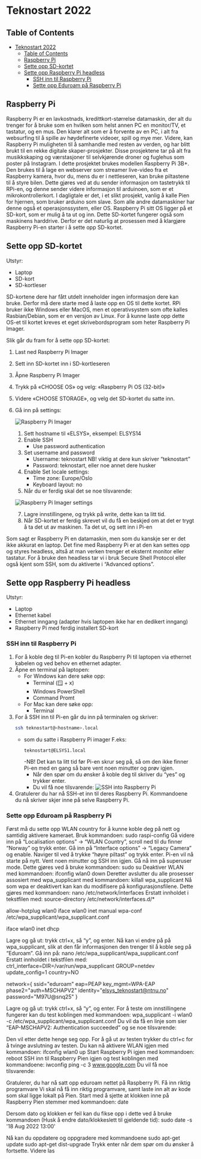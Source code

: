 # Teknostart 2022
## Table of Contents
- [Teknostart 2022](#teknostart-2022)
  - [Table of Contents](#table-of-contents)
  - [Raspberry Pi](#raspberry-pi)
  - [Sette opp SD-kortet](#sette-opp-sd-kortet)
  - [Sette opp Raspberry Pi headless](#sette-opp-raspberry-pi-headless)
    - [SSH inn til Raspberry Pi](#ssh-inn-til-raspberry-pi)
    - [Sette opp Eduroam på Raspberry Pi](#sette-opp-eduroam-på-raspberry-pi)



## Raspberry Pi
Raspberry Pi er en lavkostnads, kredittkort-størrelse datamaskin, der alt du trenger for å bruke som en hvilken som helst annen PC en monitor/TV, et tastatur, og en mus. Den klarer alt som er å forvente av en PC, i alt fra websurfing til å spille av høydefinerte videoer, spill og mye mer. 
Videre, kan Raspberry Pi muligheten til å samhandle med resten av verden, og har blitt brukt til en rekke digitale skaper-prosjekter. Disse prosjektene tar på alt fra musikkskaping og værstasjoner til selvkjørende droner og fuglehus som poster på Instagram. 
I dette prosjektet brukes modellen Raspberry Pi 3B+. Den brukes til å lage en webserver som streamer live-video fra et Raspberry kamera, hvor du, mens du er i nettleseren, kan bruke piltastene til å styre bilen. Dette gjøres ved at du sender informasjon om tastetrykk til RPi-en, og denne sender videre informasjon til arduinoen, som er et mikrokontrollerkort. I dagligtale er det, i et slikt prosjekt, vanlig å kalle Pien for hjernen, som bruker arduino som slave.
Som alle andre datamaskiner har denne også et operasjonssystem, eller OS. Raspberry Pi sitt OS ligger på et SD-kort, som er mulig å ta ut og inn. Dette SD-kortet fungerer også som maskinens harddrive. Derfor er det naturlig at prosessen med å klargjøre Raspberry Pi-en starter i å sette opp SD-kortet.

## Sette opp SD-kortet
Utstyr:
* Laptop
* SD-kort
* SD-kortleser

SD-kortene dere har fått utdelt inneholder ingen informasjon dere kan bruke. Derfor må dere starte med å laste opp en OS til dette kortet. RPi bruker ikke Windows eller MacOS, men et operativsystem som ofte kalles Rasbian/Debian, som er en versjon av Linux. For å kunne laste opp dette OS-et til kortet kreves et eget skrivebordsprogram som heter Raspberry Pi Imager. 

Slik går du fram for å sette opp SD-kortet:
1. Last ned Raspberry Pi Imager
2. Sett inn SD-kortet inn i SD-kortleseren
3. Åpne Raspberry Pi Imager
4. Trykk på «CHOOSE OS» og velg: «Raspberry Pi OS (32-bit)»
5. Videre «CHOOSE STORAGE», og velg det SD-kortet du satte inn.
6. Gå inn på settings:

    ![Raspberry Pi Imager](https://gitlab.stud.idi.ntnu.no/ELSYS_teknostart/teknobil2022/-/raw/ff39fc4cd2897ef94750f0c4fef773950788db82/Media/RPI/01Pi-imager.png)

    1. Sett hostname til «ELSYS<gruppenummer>», eksempel: ELSYS14
    2. Enable SSH
        * Use password authentication
    4. Set username and password
        * Username: teknostart	NB! viktig at dere kun skriver “teknostart”
        * Password: teknostart, eller noe annet dere husker
    5. Enable Set locale settings:
        * Time zone: Europe/Oslo
        * Keyboard layout: no
    6. Når du er ferdig skal det se noe tilsvarende:

    ![Raspberry Pi Imager settings](https://gitlab.stud.idi.ntnu.no/ELSYS_teknostart/teknobil2022/-/raw/ae492266c2ce8c84b30e6cf0784621395eb24e53/Media/RPI/02settings.png)

    7. Lagre innstillingene, og trykk på write, dette kan ta litt tid.
    8. Når SD-kortet er ferdig skrevet vil du få en beskjed om at det er trygt å ta det ut av maskinen. Ta det ut, og sett inn i Pi-en

Som sagt er Raspberry Pi en datamaskin, men som du kanskje ser er det ikke akkurat en laptop. Det fine med Raspberry Pi er at den kan settes opp og styres headless, altså at man verken trenger et eksternt monitor eller tastatur. For å bruke den headless tar vi i bruk Secure Shell Protocol eller også kjent som SSH, som du aktiverte i “Advanced options”.

## Sette opp Raspberry Pi headless
Utstyr:
* Laptop
* Ethernet kabel
* Ethernet inngang (adapter hvis laptopen ikke har en dedikert inngang)
* Raspberry Pi med ferdig installert SD-kort

### SSH inn til Raspberry Pi
1. For å koble deg til Pi-en kobler du Raspberry Pi til laptopen via ethernet kabelen og ved behov en ethernet adapter.
2. Åpne en terminal på laptopen:
    * For Windows kan dere søke opp:
        - Terminal (🪟 + x)
        - Windows PowerShell
        - Command Promt
    * For Mac kan dere søke opp:
        - Terminal
3. For å SSH inn til Pi-en går du inn på terminalen og skriver:
    ```bash
    ssh teknostart@<hostname>.local
    ```
    * som du satte i Raspberry Pi imager F.eks:
        ```bash 
        teknostart@ELSYS1.local
        ```
        -NB! Det kan ta litt tid før Pi-en skrur seg på, så om den ikke finner Pi-en med en gang så bare vent noen minutter og prøv igjen.
        * Når den spør om du ønsker å koble deg til skriver du “yes” og trykker enter.
        * Du vil få noe tilsvarende:
    ![SSH into Raspberry Pi](https://gitlab.stud.idi.ntnu.no/ELSYS_teknostart/teknobil2022/-/raw/c26b23f8dc90cb0d7639ec7f3c594cd6f60f7fe1/Media/RPI/03SSH.png)
4. Gratulerer du har nå SSH-et inn til deres Raspberry Pi. Kommandoene du nå skriver skjer inne på selve Raspberry Pi. 

### Sette opp Eduroam på Raspberry Pi
Først må du sette opp WLAN country for å kunne koble deg på nett og samtidig aktivere kameraet. Bruk kommandoen:
sudo raspi-config
Gå videre inn på “Localisation options” -> “WLAN Country”, scroll ned til du finner “Norway” og trykk enter.
Gå inn på “Interface options” -> “Legacy Camera” og enable.
Naviger til <Finish> ved å trykke “høyre piltast” og trykk enter. Pi-en vil nå starte på nytt. Vent noen minutter og SSH inn igjen.
Gå nå inn på superuser mode. Dette gjøres ved å bruke kommandoen:
sudo su
Deaktiver WLAN med kommandoen:
ifconfig wlan0 down
Deretter avslutter du alle prosesser assosiert med wpa_supplicant med kommandoen:
killall wpa_supplicant
Nå som wpa er deaktivert kan kan du modifisere på konfigurasjonsfilene. Dette gjøres med kommandoen:
nano /etc/network/interfaces
Erstatt innholdet i tekstfilen med:
source-directory /etc/network/interfaces.d/*

allow-hotplug wlan0
iface wlan0 inet manual
	wpa-conf /etc/wpa_supplicant/wpa_supplicant.conf

iface wlan0 inet dhcp

Lagre og gå ut:
trykk ctrl+x, så “y”,  og enter.
Nå kan vi endre på på wpa_supplicant, slik at den får informasjonen den trenger til å koble seg på “Eduroam”. Gå inn på:
nano /etc/wpa_supplicant/wpa_supplicant.conf
Erstatt innholdet i tekstfilen med:
ctrl_interface=DIR=/var/run/wpa_supplicant GROUP=netdev
update_config=1
country=NO

network={
	ssid="eduroam"
	eap=PEAP
	key_mgmt=WPA-EAP
	phase2="auth=MSCHAPV2"
	identity="elsys_teknostart@ntnu.no"
	password="M97U@snq25"
}

Lagre og gå ut:
trykk ctrl+x, så “y”,  og enter.
For å teste om innstillingene fungerer kan du test koblingen med kommandoen:
wpa_supplicant -i wlan0 -c /etc/wpa_supplicant/wpa_supplicant.conf
Du vil da få en linje som sier “EAP-MSCHAPV2: Authentication succeeded” og se noe tilsvarende:

Den vil etter dette henge seg opp. For å gå ut av testen trykker du ctrl+c for å tvinge avslutning av testen.
Du kan nå aktivere WLAN igjen med kommandoen:
ifconfig wlan0 up
Start Raspberry Pi igjen med kommandoen:
reboot
SSH inn til Raspberry Pien igjen og test koblingen med kommandoene:
iwconfig
ping -c 3 www.google.com
Du vil få noe tilsvarende:

Gratulerer, du har nå satt opp eduroam nettet på Raspberry Pi.
Få inn riktig programvare
Vi skal nå få inn riktig programvare, samt laste inn alt av kode som skal ligge lokalt på Pien. 
Start med å sjette at klokken inne på Raspberry Pien stemmer med kommandoen:
date

Dersom dato og klokken er feil kan du fikse opp i dette ved å bruke kommandoen (Husk å endre dato/klokkeslett til gjeldende tid):
sudo date -s '18 Aug 2022 13:00' 

Nå kan du oppdatere og oppgradere med kommandoene
sudo apt-get update
sudo apt-get dist-upgrade
Trykk enter når dem spør om du ønsker å fortsette.
Videre las


